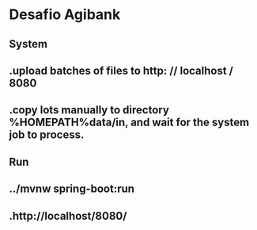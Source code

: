 # Desafio Agibank

## System
## .upload batches of files to http: // localhost / 8080
## .copy lots manually to directory %HOMEPATH%data/in, and wait for the system job to process. 

## Run 
## ../mvnw spring-boot:run
## .http://localhost/8080/


